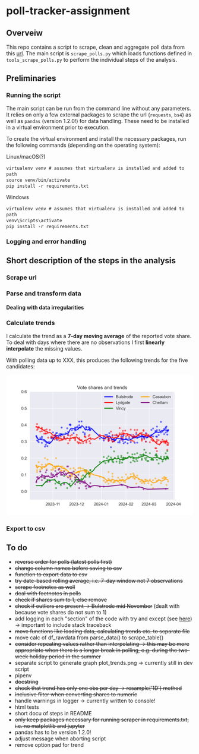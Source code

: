 # poll-tracker-assignment

## Overveiw
This repo contains a script to scrape, clean and aggregate poll data from this [url](https://cdn-dev.economistdatateam.com/jobs/pds/code-test/index.html). The main script is `scrape_polls.py` which loads functions defined in `tools_scrape_polls.py` to perform the individual steps of the analysis. 

## Preliminaries

### Running the script

The main script can be run from the command line without any parameters. It relies on only a few external packages to scrape the url (`requests`, `bs4`) as well as `pandas` (version 1.2.0!) for data handling. These need to be installed in a virtual environment prior to execution. 

To create the virtual environment and install the necessary packages, run the following commands (depending on the operating system):

Linux/macOS(?)
```
virtualenv venv # assumes that virtualenv is installed and added to path
source venv/bin/activate
pip install -r requirements.txt
```
Windows
```
virtualenv venv # assumes that virtualenv is installed and added to path
venv\Scripts\activate
pip install -r requirements.txt
```
### Logging and error handling

## Short description of the steps in the analysis

### Scrape url 

### Parse and transform data

#### Dealing with data irregularities

### Calculate trends

I calculate the trend as a **7-day moving average** of the reported vote share. To deal with days where there are no observations I first **linearly interpolate** the missing values. 

With polling data up to XXX, this produces the following trends for the five candidates:

![Figure: trends](./plots/plot_trends.png)

### Export to csv




## To do

- ~~reverse order for polls (latest polls first)~~
- ~~change column names before saving to csv~~
- ~~function to export data to csv~~
- ~~try date-based rolling average, i.e. 7-day window not 7 observations~~
- ~~scrape footnotes as well~~
- ~~deal with footnotes in polls~~
- ~~check if shares sum to 1, else remove~~
- ~~check if outliers are present -> Bulstrode mid November~~ (dealt with because vote shares do not sum to 1)
- add logging in each "section" of the code with try and except (see [here](https://medium.com/@rahulkumar_33287/logger-error-versus-logger-exception-4113b39beb4b)) -> important to include stack traceback
- ~~move functions like loading data, calculating trends etc. to separate file~~
- move calc of df_rawdata from parse_data() to scrape_table()
- ~~consider repeating values rather than interpolating -> this may be more appropriate when there is a longer break in polling, e.g. during the two-week holiday period in the summer~~
- separate script to generate graph plot_trends.png -> currently still in dev script
- pipenv
- ~~docstring~~
- ~~check that trend has only one obs per day -> resample('1D') method~~
- ~~inclusive filter when converting shares to numeric~~
- handle warnings in logger -> currently written to console!
- html tests
- short docu of steps in README
- ~~only keep packages necessary for running scraper in requirements.txt, i.e. no matplotlib and jupyter~~
- pandas has to be version 1.2.0!
- adjust message when aborting script
- remove option pad for trend



